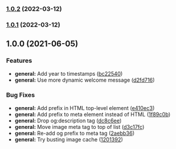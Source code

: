 ### [1.0.2](https://github.com/Jack-Barry/devdad.life/compare/v1.0.1...v1.0.2) (2022-03-12)

### [1.0.1](https://github.com/Jack-Barry/devdad.life/compare/v1.0.0...v1.0.1) (2022-03-12)

## 1.0.0 (2021-06-05)


### Features

* **general:** Add year to timestamps ([bc22540](https://github.com/Jack-Barry/devdad.life/commit/bc2254023f231af0efdff46b902961095609a04c))
* **general:** Use more dynamic welcome message ([d2fd716](https://github.com/Jack-Barry/devdad.life/commit/d2fd716343dfb5f96a985d94cfe20a4e42e155e2))


### Bug Fixes

* **general:** Add prefix in HTML top-level element ([e410ec3](https://github.com/Jack-Barry/devdad.life/commit/e410ec360e005f2e336a00037fe15f993f29d2c3))
* **general:** Add prefix to meta element instead of HTML ([1f89c0b](https://github.com/Jack-Barry/devdad.life/commit/1f89c0bbcc87dbeee70c3baa1c3e118367f54e95))
* **general:** Drop og:description tag ([dc8c6ee](https://github.com/Jack-Barry/devdad.life/commit/dc8c6ee6d8c55c6015acc6207bcce1e0f58fbfcc))
* **general:** Move image meta tag to top of list ([d3c17fc](https://github.com/Jack-Barry/devdad.life/commit/d3c17fc4ee6000a4af5763382f7cbe9fcdd2a31f))
* **general:** Re-add og prefix to meta tag ([2aebb36](https://github.com/Jack-Barry/devdad.life/commit/2aebb364f84a31314ea0a24315c399fc8d710ac8))
* **general:** Try busting image cache ([1201392](https://github.com/Jack-Barry/devdad.life/commit/12013928e90d50e27b35399e923db6e7c5bf767b))
